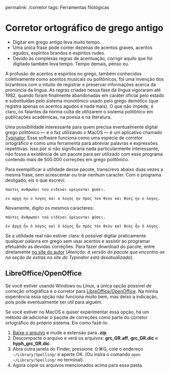 permalink: /corretor
tags: Ferramentas filológicas  

# Corretor ortográfico de grego antigo  
  
- Digitar em grego antigo leva muito tempo.  
- Uma única frase pode conter dezenas de acentos graves, acentos agudos, espíritos brandos e espíritos rudes.  
- Devido às complexas regras de acentuação, corrigir aquilo que foi digitado também leva tempo. Tempo demais, penso eu.  
  
A profusão de acentos e espíritos no grego, também conhecidos coletivamente como acentos musicais ou politônicos, foi uma invenção dos bizantinos com o intuito de registrar e preservar informações acerca da pronúncia da língua. As regras criadas nessa fase da língua vigoraram até 1982, quando foram finalmente abandonadas em caráter oficial pelo estado e substituídas pelo sistema monotônico usado pelo grego demótico (que registra apenas os acentos agudos e nada mais). O que não impede, é claro, os falantes da norma culta de utilizarem o sistema politônico em publicações acadêmicas, na poesia e na literatura.  
  
Uma possibilidade interessante para quem precisa eventualmente digital grego politônico — e o faz utilizando o MacOS — é um aplicativo chamado [Typinator](https://www.ergonis.com/downloads/). Esse software funciona como uma espécie de corretor ortográfico e como uma ferramenta para abreviar palavras e expressões repetitivas. Isso por si não significaria nada particularmente interessante, não fosse a existência de um pacote para ser utilizado com esse programa contendo mais de 500.000 correções em grego politônico.  
  
Para exemplificar a utilidade desse pacote, transcrevo abaixo duas vezes a mesma frase, sem acrescentar ou tirar nenhum caracter. Com o programa desligado, eis o que escrevi:  
  
`παντες ανθρωποι του ειδεναι ορεγονται φυσει.`  
  
`εν αρχη ην ο λογος και ο λογος ην προς τον θεον και θεος ην ο λογος.`  
  
Novamente, digito os mesmos caracteres:  
  
`πάντες ἄνθρωποι τοῦ εἰδέναι ὀρέγονται φύσει.`  
  
`ἐν ἀρχὴ ἦν ὁ λόγος καὶ ὁ λόγος ἦν πρὸς τὸν θεὸν καὶ θεὸς ἦν ὁ λόγος.`  
  
Se a utilidade real não estiver clara: é possível digitar praticamente qualquer palavra em grego sem usar acentos e assistir ao programar efetuando as devidas correções. Para fazer download do pacote, entre diretamente [no site do autor](http://penelope.uchicago.edu/Thayer/E/HELP/Typinator_sets/polytonic_Greek.html) (*Atenção: a versão do pacote que encontra-se na seção de extras no site do Typinator está desatualizada*).  
  
  
## LibreOffice/OpenOffice  
  
Se você estiver usando Windows ou Linux, a única opção possível de correção ortográfica é o corretor para [LibreOffice/OpenOffice](https://members.hellug.gr/sng/ancientgreekoxt/download.html). Na minha experiência essa opção não funciona muito bem, mas deixo a indicação, pois pode eventualmente ser útil para alguém.  
  
Se você estiver no MacOS e quiser experimentar essa opção, há um método de adicionar o pacote de correções como parte do corretor ortográfico do próprio sistema. Eis como fazê-lo:  
  
  
1. [Baixe o arquivo](https://members.hellug.gr/sng/ancientgreekoxt/download.html) e mude a extensão para **.zip**.  
2. Descompacte o arquivo e verá os arquivos: **grc_GR.aff**, **grc_GR.dic** e **hyph_grc_GR.dic**.  
3. Abra outra janela do Finder, pressione ⇧⌘G, cole o endereço `~/Library/Spelling/` e aperte OK. (Ou insira o comando `open ~/Library/Spelling/` no terminal).  
4. Agora copie os arquivos mencionados acima para essa pasta.  
  
  
